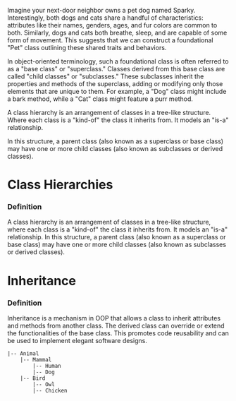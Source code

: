 Imagine your next-door neighbor owns a pet dog named Sparky. Interestingly, both dogs and cats share a handful of characteristics: attributes like their names, genders, ages, and fur colors are common to both. Similarly, dogs and cats both breathe, sleep, and are capable of some form of movement. This suggests that we can construct a foundational "Pet" class outlining these shared traits and behaviors.

In object-oriented terminology, such a foundational class is often referred to as a "base class" or "superclass." Classes derived from this base class are called "child classes" or "subclasses." These subclasses inherit the properties and methods of the superclass, adding or modifying only those elements that are unique to them. For example, a "Dog" class might include a bark method, while a "Cat" class might feature a purr method.


A class hierarchy is an arrangement of classes in a tree-like structure.
Where each class is a "kind-of" the class it inherits from.
It models an "is-a" relationship.

In this structure, a parent class (also known as a superclass or base class)
may have one or more child classes (also known as subclasses or derived classes).


# Class Hierarchies
### Definition
A class hierarchy is an arrangement of classes in a tree-like structure, where each class is a "kind-of" the class it inherits from. It models an "is-a" relationship. In this structure, a parent class (also known as a superclass or base class) may have one or more child classes (also known as subclasses or derived classes).


# Inheritance
### Definition
Inheritance is a mechanism in OOP that allows a class to inherit attributes and methods from another class. The derived class can override or extend the functionalities of the base class. This promotes code reusability and can be used to implement elegant software designs.

```
|-- Animal
    |-- Mammal
        |-- Human
        |-- Dog
    |-- Bird
        |-- Owl
        |-- Chicken
```
